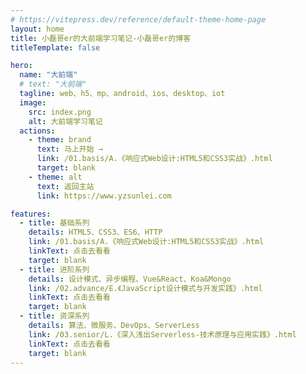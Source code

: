```yaml
---
# https://vitepress.dev/reference/default-theme-home-page
layout: home
title: 小磊哥er的大前端学习笔记-小磊哥er的博客
titleTemplate: false

hero:
  name: "大前端"
  # text: "大前端"
  tagline: web、h5、mp、android、ios、desktop、iot
  image:
    src: index.png
    alt: 大前端学习笔记
  actions:
    - theme: brand
      text: 马上开始 →
      link: /01.basis/A.《响应式Web设计:HTML5和CSS3实战》.html
      target: blank
    - theme: alt
      text: 返回主站
      link: https://www.yzsunlei.com

features:
  - title: 基础系列
    details: HTML5、CSS3、ES6、HTTP
    link: /01.basis/A.《响应式Web设计:HTML5和CSS3实战》.html
    linkText: 点击去看看
    target: blank
  - title: 进阶系列
    details: 设计模式、异步编程、Vue&React、Koa&Mongo
    link: /02.advance/E.《JavaScript设计模式与开发实践》.html
    linkText: 点击去看看
    target: blank
  - title: 资深系列
    details: 算法、微服务、DevOps、ServerLess
    link: /03.senior/L.《深入浅出Serverless-技术原理与应用实践》.html
    linkText: 点击去看看
    target: blank
---
```


